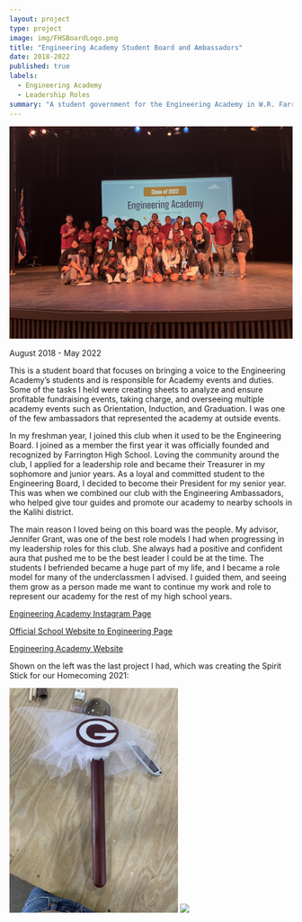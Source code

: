```yaml
---
layout: project
type: project
image: img/FHSBoardLogo.png
title: "Engineering Academy Student Board and Ambassadors"
date: 2018-2022
published: true
labels:
  - Engineering Academy
  - Leadership Roles
summary: "A student government for the Engineering Academy in W.R. Farrington High School"
---
```

<div style="text-align:center"> 
<pre><img class="img-fluid" width="600px" class="center" src="../img/EnginAcadBoard.JPG" class="img-thumbnail" ></pre>
</div>

August 2018 - May 2022

This is a student board that focuses on bringing a voice to the Engineering Academy’s students and is responsible for Academy events and duties. Some of the tasks I held were creating sheets to analyze and ensure profitable fundraising events, taking charge, and overseeing multiple academy events such as Orientation, Induction, and Graduation. I was one of the few ambassadors that represented the academy at outside events.

In my freshman year, I joined this club when it used to be the Engineering Board. I joined as a member the first year it was officially founded and recognized by Farrington High School. Loving the community around the club, I applied for a leadership role and became their Treasurer in my sophomore and junior years. As a loyal and committed student to the Engineering Board, I decided to become their President for my senior year. This was when we combined our club with the Engineering Ambassadors, who helped give tour guides and promote our academy to nearby schools in the Kalihi district.

The main reason I loved being on this board was the people. My advisor, Jennifer Grant, was one of the best role models I had when progressing in my leadership roles for this club. She always had a positive and confident aura that pushed me to be the best leader I could be at the time. The students I befriended became a huge part of my life, and I became a role model for many of the underclassmen I advised. I guided them, and seeing them grow as a person made me want to continue my work and role to represent our academy for the rest of my high school years. 

[Engineering Academy Instagram Page](https://www.instagram.com/fhs.engineering/)

[Official School Website to Engineering Page](https://www.farringtonhighschool.org/farrington-cte/farrington-engineering-academy/)

[Engineering Academy Website](https://sites.google.com/k12.hi.us/farrington-high-school/academies-of-farrington/engineering)


Shown on the left was the last project I had, which was creating the Spirit Stick for our Homecoming 2021:

<div class="text-center p-4">
  <img width="300px" class="center" src="../img/Staff.jpeg" class="img-thumbnail" >
  <img width="300px" class="center" src="../img/JairaBoardPresident.JPG" class="img-thumbnail" >
</div>
